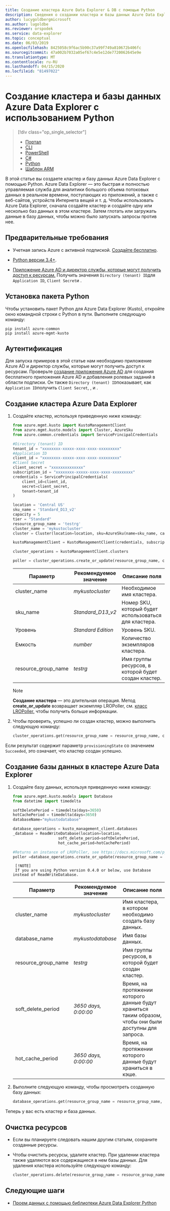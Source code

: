 ```yaml
---
title: Создание кластера Azure Data Explorer & DB с помощью Python
description: Сведения о создании кластера и базы данных Azure Data Explorer с использованием Python.
author: lucygoldbergmicrosoft
ms.author: lugoldbe
ms.reviewer: orspodek
ms.service: data-explorer
ms.topic: conceptual
ms.date: 06/03/2019
ms.openlocfilehash: 8425058c9f6ac5b90c37a99f749a810672b406fc
ms.sourcegitcommit: 47a002b7032a05ef67c4e5e12de7720062645e9e
ms.translationtype: MT
ms.contentlocale: ru-RU
ms.lasthandoff: 04/15/2020
ms.locfileid: "81497022"
---
```

# <a name="create-an-azure-data-explorer-cluster-and-database-by-using-python"></a>Создание кластера и базы данных Azure Data Explorer с использованием Python

> [!div class="op_single_selector"]
> * [Портал](create-cluster-database-portal.md)
> * [CLI](create-cluster-database-cli.md)
> * [PowerShell](create-cluster-database-powershell.md)
> * [C#](create-cluster-database-csharp.md)
> * [Python](create-cluster-database-python.md)
> * [Шаблон ARM](create-cluster-database-resource-manager.md)

В этой статье вы создаете кластер и базу данных Azure Data Explorer с помощью Python. Azure Data Explorer — это быстрая и полностью управляемая служба для аналитики большого объема потоковых данных в реальном времени, поступающих из приложений, а также с веб-сайтов, устройств Интернета вещей и т. д. Чтобы использовать Azure Data Explorer, сначала создайте кластер и создайте одну или несколько баз данных в этом кластере. Затем глотать или загружать данные в базу данных, чтобы можно было запускать запросы против нее.

## <a name="prerequisites"></a>Предварительные требования

* Учетная запись Azure с активной подпиской. [Создайте бесплатно](https://azure.microsoft.com/free/?ref=microsoft.com&utm_source=microsoft.com&utm_medium=docs&utm_campaign=visualstudio).

* [Python версии 3.4+](https://www.python.org/downloads/).

* [Приложение Azure AD и директор службы, которые могут получить доступ к ресурсам.](https://docs.microsoft.com/azure/active-directory/develop/howto-create-service-principal-portal) Получить значения `Directory (tenant) ID`для `Application ID`, `Client Secret`и .

## <a name="install-python-package"></a>Установка пакета Python

Чтобы установить пакет Python для Azure Data Explorer (Kusto), откройте окно командной строки с Python в пути. Выполните следующую команду:

```
pip install azure-common
pip install azure-mgmt-kusto
```
## <a name="authentication"></a>Аутентификация
Для запуска примеров в этой статье нам необходимо приложение Azure AD и директор службы, которые могут получить доступ к ресурсам. Проверьте [создание приложения Azure AD](https://docs.microsoft.com/azure/active-directory/develop/howto-create-service-principal-portal) для создания бесплатного приложения Azure AD и добавления ролевых заданий в области подписки. Он также `Directory (tenant) ID`показывает, как `Application ID`получить `Client Secret`, , и .

## <a name="create-the-azure-data-explorer-cluster"></a>Создание кластера Azure Data Explorer

1. Создайте кластер, используя приведенную ниже команду:

    ```Python
    from azure.mgmt.kusto import KustoManagementClient
    from azure.mgmt.kusto.models import Cluster, AzureSku
    from azure.common.credentials import ServicePrincipalCredentials

    #Directory (tenant) ID
    tenant_id = "xxxxxxxx-xxxxx-xxxx-xxxx-xxxxxxxxx"
    #Application ID
    client_id = "xxxxxxxx-xxxxx-xxxx-xxxx-xxxxxxxxx"
    #Client Secret
    client_secret = "xxxxxxxxxxxxxx"
    subscription_id = "xxxxxxxx-xxxxx-xxxx-xxxx-xxxxxxxxx"
    credentials = ServicePrincipalCredentials(
        client_id=client_id,
        secret=client_secret,
        tenant=tenant_id
    )

    location = 'Central US'
    sku_name = 'Standard_D13_v2'
    capacity = 5
    tier = "Standard"
    resource_group_name = 'testrg'
    cluster_name = 'mykustocluster'
    cluster = Cluster(location=location, sku=AzureSku(name=sku_name, capacity=capacity, tier=tier))
    
    kustoManagementClient = KustoManagementClient(credentials, subscription_id)
    
    cluster_operations = kustoManagementClient.clusters
    
    poller = cluster_operations.create_or_update(resource_group_name, cluster_name, cluster)
    ```

   |**Параметр** | **Рекомендуемое значение** | **Описание поля**|
   |---|---|---|
   | cluster_name | *mykustocluster* | Необходимое имя кластера.|
   | sku_name | *Standard_D13_v2* | Номер SKU, который будет использоваться для кластера. |
   | Уровень | *Standard Edition* | Уровень SKU. |
   | Емкость | *number* | Количество экземпляров кластера. |
   | resource_group_name | *testrg* | Имя группы ресурсов, в которой будет создан кластер. |

    > [!NOTE]
    > **Создание кластера** — это длительная операция. Метод **create_or_update** возвращает экземпляр LROPoller, см. [класс LROPoller,](/python/api/msrest/msrest.polling.lropoller?view=azure-python) чтобы получить больше информации.

1. Чтобы проверить, успешно ли создан кластер, можно выполнить следующую команду:

    ```Python
    cluster_operations.get(resource_group_name = resource_group_name, cluster_name= clusterName, custom_headers=None, raw=False)
    ```

Если результат содержит параметр `provisioningState` со значением `Succeeded`, это означает, что кластер создан успешно.

## <a name="create-the-database-in-the-azure-data-explorer-cluster"></a>Создание базы данных в кластере Azure Data Explorer

1. Создайте базу данных, используя приведенную ниже команду:

    ```Python
    from azure.mgmt.kusto.models import Database
    from datetime import timedelta
    
    softDeletePeriod = timedelta(days=3650)
    hotCachePeriod = timedelta(days=3650)
    databaseName="mykustodatabase"
    
    database_operations = kusto_management_client.databases 
    _database = ReadWriteDatabase(location=location,
                        soft_delete_period=softDeletePeriod,
                        hot_cache_period=hotCachePeriod)
    
    #Returns an instance of LROPoller, see https://docs.microsoft.com/python/api/msrest/msrest.polling.lropoller?view=azure-python
    poller =database_operations.create_or_update(resource_group_name = resource_group_name, cluster_name = clusterName, database_name = databaseName, parameters = _database)
    ```

        [!NOTE]
        If you are using Python version 0.4.0 or below, use Database instead of ReadWriteDatabase.

   |**Параметр** | **Рекомендуемое значение** | **Описание поля**|
   |---|---|---|
   | cluster_name | *mykustocluster* | Имя кластера, в котором необходимо создать базу данных.|
   | database_name | *mykustodatabase* | Имя базы данных.|
   | resource_group_name | *testrg* | Имя группы ресурсов, в которой будет создан кластер. |
   | soft_delete_period | *3650 days, 0:00:00* | Время, на протяжении которого данные будут храниться таким образом, чтобы они были доступны для запроса. |
   | hot_cache_period | *3650 days, 0:00:00* | Время, на протяжении которого данные будут храниться в кэше. |

1. Выполните следующую команду, чтобы просмотреть созданную базу данных:

    ```Python
    database_operations.get(resource_group_name = resource_group_name, cluster_name = clusterName, database_name = databaseName)
    ```

Теперь у вас есть кластер и база данных.

## <a name="clean-up-resources"></a>Очистка ресурсов

* Если вы планируете следовать нашим другим статьям, сохраните созданные ресурсы.
* Чтобы очистить ресурсы, удалите кластер. При удалении кластера также удаляются все содержащиеся в нем базы данных. Для удаления кластера используйте следующую команду:

    ```Python
    cluster_operations.delete(resource_group_name = resource_group_name, cluster_name = clusterName)
    ```

## <a name="next-steps"></a>Следующие шаги

* [Проем данных с помощью библиотеки Azure Data Explorer Python](python-ingest-data.md)
